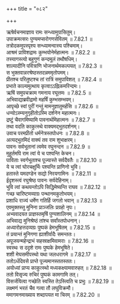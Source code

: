 +++
title = "०८२"

+++


  
ऋषेर्वचनमाज्ञाय रामः सन्ध्यामुपासितुम्।  
उपाक्रमत्सरः पुण्यमप्सरोगणसेवितम् ॥ 7.82.1 ॥   
तत्रोदकमुपस्पृश्य सन्ध्यामन्वास्य पश्चिमाम्।  
आश्रमं प्राविशद्रामः कुम्भयोनेर्महात्मनः ॥ 7.82.2 ॥   
तस्यागस्त्यो बहुगुणं कन्दमूलं तथौषधिम्।  
शाल्यादीनि पवित्राणि भोजनार्थमकल्पयत् ॥ 7.82.3 ॥   
स भुक्तवान्नरश्रेष्ठस्तदन्नममृतोपमम्।  
प्रीतश्च परितुष्टश्च तां रात्रिं समुपाविशत् ॥ 7.82.4 ॥   
प्रभाते काल्यमुत्थाय कृत्वाऽऽह्निकमरिन्दमः।  
ऋषिं समुपचक्राम गमनाय रघूत्तमः ॥ 7.82.5 ॥   
अभिवाद्याब्रवीद्रामो महर्षिं कुम्भसम्भवम्।  
आपृच्छे स्वां पुरीं गन्तुं मामनुज्ञातुमर्हसि ॥ 7.82.6 ॥   
धन्योऽस्म्यनुगृहीतोऽस्मि दर्शनेन महात्मनः।  
द्रष्टुं चैवागमिष्यामि पावनार्थमिहात्मनः ॥ 7.82.7 ॥   
तथा वदति काकुत्स्थे वाक्यमद्भुतदर्शनम्।  
उवाच परमप्रीतो धर्मनेत्रस्तपोधनः ॥ 7.82.8 ॥   
अत्यद्भुतमिदं वाक्यं तव राम शुभाक्षरम्।  
पावनः सर्वभूतानां त्वमेव रघुनन्दन ॥ 7.82.9 ॥   
मुहूर्तमपि राम त्वां ये च पश्यन्ति केचन।  
पाविताः स्वर्गभूताश्च पूज्यास्ते सर्वदैवतैः ॥ 7.82.10 ॥   
ये च त्वां घोरचक्षुर्भिः पश्यन्ति प्राणिनो भुवि।  
हतास्ते यमदण्डेन सद्यो निरयगामिनः ॥ 7.82.11 ॥   
ईदृशस्त्वं रघुश्रेष्ठ पावनः सर्वदेहिनाम्।  
भुवि त्वां कथयन्तोऽपि सिद्धिमेष्यन्ति राघव ॥ 7.82.12 ॥   
गच्छ चारिष्टमव्याग्रः पन्थानमकुतोभयम्।  
प्रशाधि राज्यं धर्मेण गतिर्हि जगतो भवान् ॥ 7.82.13 ॥   
एवमुक्तस्तु मुनिना प्राञ्जलिः प्रग्रहो नृपः।  
अभ्यवादयत प्राज्ञस्तमृषिं पुण्यशालिनम् ॥ 7.82.14 ॥   
अभिवाद्य मुनिश्रेष्ठं तांश्च सर्वांस्तपोधनान्।  
अध्यारोहत्तदव्यग्रः पुष्पकं हेमभूषितम् ॥ 7.82.15 ॥   
तं प्रयान्तं मुनिगणा ह्याशीर्वादैः समन्ततः।  
अपूजयन्महेन्द्राभं सहस्राक्षमिवामराः ॥ 7.82.16 ॥   
स्वस्थः स ददृशे रामः पुष्पके हेमभूषिते।  
शशी मेघसमीपस्थो यथा जलधरागमे ॥ 7.82.17 ॥   
ततोऽर्धदिवसे प्राप्ते पूज्यमानस्ततस्ततः।  
अयोध्यां प्राप्य काकुत्स्थो मध्यकक्ष्यामवारुहत् ॥ 7.82.18 ॥   
ततो विसृज्य रुचिरं पुष्पकं कामगामि तत्।  
विसर्जयित्वा गच्छेति स्वस्ति तेऽस्त्विति च प्रभुः ॥ 7.82.19 ॥   
लक्ष्मणं भरतं चैव गत्वा तौ लघुविक्रमौ।  
ममागमनमाख्याय शब्दापयत मा चिरम् ॥ 7.82.20 ॥   

